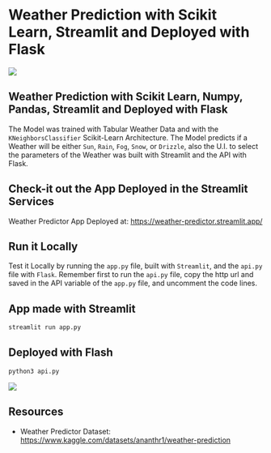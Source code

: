 # Weather Prediction with Scikit Learn, Streamlit and Deployed with Flask

![](./assets/prev-1.gif)

## Weather Prediction with Scikit Learn, Numpy, Pandas, Streamlit and Deployed with Flask 

The Model was trained with Tabular Weather Data and with the `KNeighborsClassifier` Scikit-Learn Architecture. The Model predicts if a Weather will be either `Sun`, `Rain`, `Fog`, `Snow`, or `Drizzle`, also the U.I. to select the parameters of the Weather was built with Streamlit and the API with Flask. 

## Check-it out the App Deployed in the Streamlit Services

Weather Predictor App Deployed at: https://weather-predictor.streamlit.app/

## Run it Locally

Test it Locally by running the `app.py` file, built with `Streamlit`, and the `api.py` file with `Flask`. Remember first to run the `api.py` file, copy the http url and saved in the API variable of the `app.py` file, and uncomment the code lines.

## App made with Streamlit
```sh
streamlit run app.py
```

## Deployed with Flash
```sh
python3 api.py
```

![](./assets/prev-2.gif)

## Resources
- Weather Predictor Dataset: https://www.kaggle.com/datasets/ananthr1/weather-prediction
